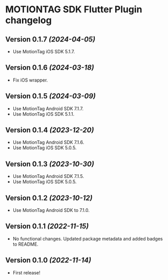 # MOTIONTAG SDK Flutter Plugin changelog

## Version 0.1.7 *(2024-04-05)*

- Use MotionTag iOS SDK 5.1.7.

## Version 0.1.6 *(2024-03-18)*

- Fix iOS wrapper.

## Version 0.1.5 *(2024-03-09)*

- Use MotionTag Android SDK 7.1.7.
- Use MotionTag iOS SDK 5.1.1.

## Version 0.1.4 *(2023-12-20)*

- Use MotionTag Android SDK 7.1.6.
- Use MotionTag iOS SDK 5.0.5.

## Version 0.1.3 *(2023-10-30)*

- Use MotionTag Android SDK 7.1.5.
- Use MotionTag iOS SDK 5.0.5.

## Version 0.1.2 *(2023-10-12)*

- Use MotionTag Android SDK to 7.1.0.

## Version 0.1.1 *(2022-11-15)*

- No functional changes. Updated package metadata and added badges to README.

## Version 0.1.0 *(2022-11-14)*

- First release!
